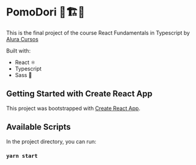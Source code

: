 # PomoDori 🍅🏗🚧

This is the final project of the course React Fundamentals in Typescript by [Alura Cursos](https://www.alura.com.br/)

Built with:

- React ⚛
- Typescript
- Sass 💄

## Getting Started with Create React App

This project was bootstrapped with [Create React App](https://github.com/facebook/create-react-app).

## Available Scripts

In the project directory, you can run:

### `yarn start`



